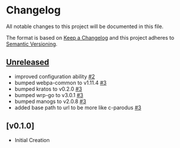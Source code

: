 # Changelog
All notable changes to this project will be documented in this file.

The format is based on [Keep a Changelog](http://keepachangelog.com/en/1.0.0/)
and this project adheres to [Semantic Versioning](http://semver.org/spec/v2.0.0.html).

## [Unreleased]
- improved configuration ability [#2](https://github.com/xmidt-org/go-parodus/pull/2)
- bumped webpa-common to v1.11.4 [#3](https://github.com/xmidt-org/go-parodus/pull/3)
- bumped kratos to v0.2.0 [#3](https://github.com/xmidt-org/go-parodus/pull/3)
- bumped wrp-go to v3.0.1 [#3](https://github.com/xmidt-org/go-parodus/pull/3)
- bumped manogs to v2.0.8 [#3](https://github.com/xmidt-org/go-parodus/pull/3)
- added base path to url to be more like c-parodus [#3](https://github.com/xmidt-org/go-parodus/pull/3)

## [v0.1.0]
- Initial Creation

[Unreleased]: https://github.com/xmidt-org/go-parodus/compare/v0.1.0...HEAD
